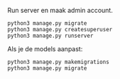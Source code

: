 Run server en maak admin account.

```
python3 manage.py migrate
python3 manage.py createsuperuser
python3 manage.py runserver
```

Als je de models aanpast:

```
python3 manage.py makemigrations
python3 manage.py migrate
```
